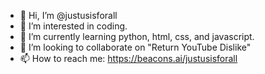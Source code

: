 - 👋 Hi, I’m @justusisforall
- 👀 I’m interested in coding.
- 🌱 I’m currently learning python, html, css, and javascript.
- 💞️ I’m looking to collaborate on "Return YouTube Dislike"
- 📫 How to reach me: https://beacons.ai/justusisforall

